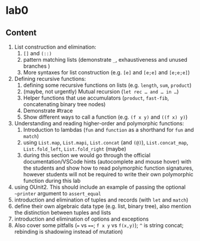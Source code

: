 # lab0

## Content

1. List construction and elimination:
   1. `[]` and `(::)`
   2. pattern matching lists (demonstrate `_`, exhaustiveness and unused branches ) 
   3. More syntaxes for list construction (e.g. `[e]` and `[e;e]` and `[e;e;e]`)
2. Defining recursive functions:
   1. defining some recursive functions on lists (e.g. `length`, `sum`, `product`) 
   2. (maybe, not urgently) Mutual recursion (`let rec … and … in …`)
   3. Helper functions that use accumulators (`product`, `fast-fib`, concatenating binary tree nodes)
   4. Demonstrate #trace
   5. Show different ways to call a function (e.g. `(f x y)` and `((f x) y)`)
3. Understanding and reading higher-order and polymorphic functions:
   1. Introduction to lambdas (`fun` and `function` as a shorthand for `fun` and `match`) 
   2. using `List.map`, `List.mapi`, `List.concat` (and `(@)`), `List.concat_map`, `List.fold_left`, `List.fold_right` (maybe) 
   3. during this section we would go through the official documentation/VSCode hints (autocomplete and mouse hover) with the students and show how to read polymorphic function signatures, however students will not be required to write their own polymorphic function during this lab 
4. using OUnit2. This should include an example of passing the optional `~printer` argument to `assert_equal`
5. introduction and elimination of tuples and records (with `let` and `match`)
6. define their own algebraic data type (e.g. list, binary tree), also mention the distinction between tuples and lists
7. introduction and elimination of options and exceptions
8. Also cover some pitfalls (`=` vs `==`; `f x y` vs `f(x,y)`); `^` is string concat; rebinding is shadowing instead of mutation)
